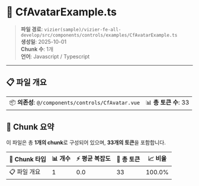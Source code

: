 # 📄 CfAvatarExample.ts

> **파일 경로**: `vizier(sample)/vizier-fe-all-develop/src/components/controls/examples/CfAvatarExample.ts`  
> **생성일**: 2025-10-01  
> **Chunk 수**: 1개  
> **언어**: Javascript / Typescript
---


## 📋 파일 개요

| | |
|--|--|
| 📦 **의존성**: `@/components/controls/CfAvatar.vue` | 📊 **총 토큰 수**: 33 |






## 🧩 Chunk 요약

이 파일은 총 **1개의 chunk**로 구성되어 있으며, **33개의 토큰**을 포함합니다.

| 🧩 Chunk 타입 | 📊 개수 | ⚡ 평균 복잡도 | 📝 총 토큰 | 📈 비율 |
|---------------|--------|-------------|----------|--------|
| 📋 파일 개요 | 1 | 0.0 | 33 | 100.0% |


